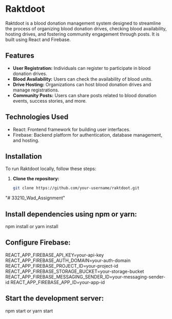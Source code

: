 # Raktdoot

Raktdoot is a blood donation management system designed to streamline the process of organizing blood donation drives, checking blood availability, hosting drives, and fostering community engagement through posts. It is built using React and Firebase.

## Features

- **User Registration:** Individuals can register to participate in blood donation drives.
- **Blood Availability:** Users can check the availability of blood units.
- **Drive Hosting:** Organizations can host blood donation drives and manage registrations.
- **Community Posts:** Users can share posts related to blood donation events, success stories, and more.

## Technologies Used

- React: Frontend framework for building user interfaces.
- Firebase: Backend platform for authentication, database management, and hosting.

## Installation

To run Raktdoot locally, follow these steps:

1. **Clone the repository:**
   ```bash
   git clone https://github.com/your-username/raktdoot.git
"# 33210_Wad_Assignment" 

## Install dependencies using npm or yarn:
  npm install
  or
  yarn install

## Configure Firebase:
  REACT_APP_FIREBASE_API_KEY=your-api-key
  REACT_APP_FIREBASE_AUTH_DOMAIN=your-auth-domain
  REACT_APP_FIREBASE_PROJECT_ID=your-project-id
  REACT_APP_FIREBASE_STORAGE_BUCKET=your-storage-bucket
  REACT_APP_FIREBASE_MESSAGING_SENDER_ID=your-messaging-sender-id
  REACT_APP_FIREBASE_APP_ID=your-app-id

## Start the development server:
  npm start
  or
  yarn start




  
  

